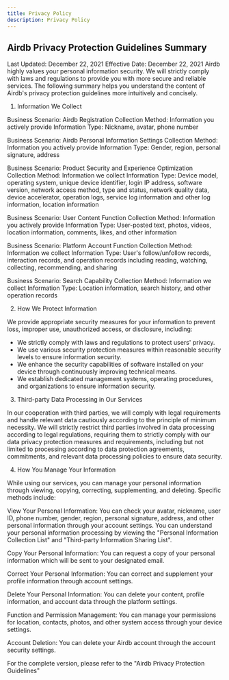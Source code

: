```yaml
---
title: Privacy Policy
description: Privacy Policy
---
```


## Airdb Privacy Protection Guidelines Summary

Last Updated: December 22, 2021
Effective Date: December 22, 2021
Airdb highly values your personal information security. We will strictly comply with laws and regulations to provide you with more secure and reliable services. The following summary helps you understand the content of Airdb's privacy protection guidelines more intuitively and concisely.

1. Information We Collect

Business Scenario: Airdb Registration
Collection Method: Information you actively provide
Information Type: Nickname, avatar, phone number

Business Scenario: Airdb Personal Information Settings
Collection Method: Information you actively provide
Information Type: Gender, region, personal signature, address

Business Scenario: Product Security and Experience Optimization
Collection Method: Information we collect
Information Type: Device model, operating system, unique device identifier, login IP address, software version, network access method, type and status, network quality data, device accelerator, operation logs, service log information and other log information, location information

Business Scenario: User Content Function
Collection Method: Information you actively provide
Information Type: User-posted text, photos, videos, location information, comments, likes, and other information

Business Scenario: Platform Account Function
Collection Method: Information we collect
Information Type: User's follow/unfollow records, interaction records, and operation records including reading, watching, collecting, recommending, and sharing

Business Scenario: Search Capability
Collection Method: Information we collect
Information Type: Location information, search history, and other operation records

2. How We Protect Information

We provide appropriate security measures for your information to prevent loss, improper use, unauthorized access, or disclosure, including:

- We strictly comply with laws and regulations to protect users' privacy.
- We use various security protection measures within reasonable security levels to ensure information security.
- We enhance the security capabilities of software installed on your device through continuously improving technical means.
- We establish dedicated management systems, operating procedures, and organizations to ensure information security.

3. Third-party Data Processing in Our Services

In our cooperation with third parties, we will comply with legal requirements and handle relevant data cautiously according to the principle of minimum necessity. We will strictly restrict third parties involved in data processing according to legal regulations, requiring them to strictly comply with our data privacy protection measures and requirements, including but not limited to processing according to data protection agreements, commitments, and relevant data processing policies to ensure data security.

4. How You Manage Your Information

While using our services, you can manage your personal information through viewing, copying, correcting, supplementing, and deleting. Specific methods include:

View Your Personal Information:
You can check your avatar, nickname, user ID, phone number, gender, region, personal signature, address, and other personal information through your account settings. You can understand your personal information processing by viewing the "Personal Information Collection List" and "Third-party Information Sharing List".

Copy Your Personal Information:
You can request a copy of your personal information which will be sent to your designated email.

Correct Your Personal Information:
You can correct and supplement your profile information through account settings.

Delete Your Personal Information:
You can delete your content, profile information, and account data through the platform settings.

Function and Permission Management:
You can manage your permissions for location, contacts, photos, and other system access through your device settings.

Account Deletion:
You can delete your Airdb account through the account security settings.

For the complete version, please refer to the "Airdb Privacy Protection Guidelines"
